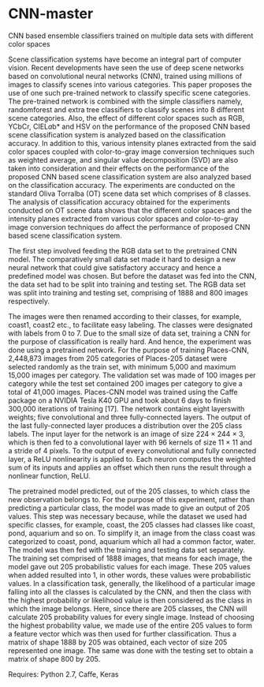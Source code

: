 # CNN-master
CNN based ensemble classifiers trained on multiple data sets with different color spaces

Scene classification systems have become an integral part of computer vision. Recent developments have seen the use of deep scene networks based on
convolutional neural networks (CNN), trained using millions of images to classify scenes into various categories. This paper proposes the use of one such pre-trained
network to classify specific scene categories. The pre-trained network is combined with the simple classifiers namely, randomforest and extra tree classifiers to classify
scenes into 8 different scene categories. Also, the effect of different color spaces such as RGB, YCbCr, CIEL*a*b* and HSV on the performance of the proposed
CNN based scene classification system is analyzed based on the classification accuracy. In addition to this, various intensity planes extracted from the said color
spaces coupled with color-to-gray image conversion techniques such as weighted average, and singular value decomposition (SVD) are also taken into consideration
and their effects on the performance of the proposed CNN based scene classification system are also analyzed based on the classification accuracy. The experiments
are conducted on the standard Oliva Torralba (OT) scene data set which comprises of 8 classes. The analysis of classification accuracy obtained for the experiments
conducted on OT scene data shows that the different color spaces and the intensity planes extracted from various color spaces and color-to-gray image conversion
techniques do affect the performance of proposed CNN based scene classification system.

The first step involved feeding the RGB data set to the pretrained CNN model. The
comparatively small data set made it hard to design a new neural network that could
give satisfactory accuracy and hence a predefined model was chosen. But before the
dataset was fed into the CNN, the data set had to be split into training and testing
set. The RGB data set was split into training and testing set, comprising of 1888 and
800 images respectively. 

The images were then renamed according to their classes, for example, coast1,
coast2 etc., to facilitate easy labeling. The classes were designated with labels from
0 to 7.
Due to the small size of data set, training a CNN for the purpose of classification
is really hard. And hence, the experiment was done using a pretrained network.
For the purpose of training Places-CNN, 2,448,873 images from 205 categories of
Places-205 dataset were selected randomly as the train set, with minimum 5,000
and maximum 15,000 images per category. The validation set was made of 100
images per category while the test set contained 200 images per category to give
a total of 41,000 images. Places-CNN model was trained using the Caffe package
on a NVIDIA Tesla K40 GPU and took about 6 days to finish 300,000 iterations of
training [17]. The network contains eight layerswith weights; five convolutional and
three fully-connected layers. The output of the last fully-connected layer produces
a distribution over the 205 class labels. The input layer for the network is an image
of size 224 × 244 × 3, which is then fed to a convolutional layer with 96 kernels
of size 11 × 11 and a stride of 4 pixels. To the output of every convolutional and
fully connected layer, a ReLU nonlinearity is applied to. Each neuron computes the
weighted sum of its inputs and applies an offset which then runs the result through
a nonlinear function, ReLU.

The pretrained model predicted, out of the 205 classes, to which class the new
observation belongs to. For the purpose of this experiment, rather than predicting
a particular class, the model was made to give an output of 205 values. This step
was necessary because, while the dataset we used had specific classes, for example,
coast, the 205 classes had classes like coast, pond, aquarium and so on. To simplify
it, an image from the class coast was categorized to coast, pond, aquarium which all
had a common factor, water.
The model was then fed with the training and testing data set separately. The
training set comprised of 1888 images, that means for each image, the model gave
out 205 probabilistic values for each image. These 205 values when added resulted
into 1, in other words, these values were probabilistic values. In a classification task,
generally, the likelihood of a particular image falling into all the classes is calculated
by the CNN, and then the class with the highest probability or likelihood value
is then considered as the class in which the image belongs. Here, since there are
205 classes, the CNN will calculate 205 probability values for every single image.
Instead of choosing the highest probability value, we made use of the entire 205
values to form a feature vector which was then used for further classification. Thus
a matrix of shape 1888 by 205 was obtained, each vector of size 205 represented
one image. The same was done with the testing set to obtain a matrix of shape 800
by 205.


Requires: Python 2.7, Caffe, Keras
